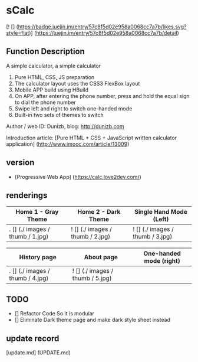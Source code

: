 # sCalc

[! [] (https://badge.juejin.im/entry/57c8f5d02e958a0068cc7a7b/likes.svg?style=flat)] (https://juejin.im/entry/57c8f5d02e958a0068cc7a7b/detail)

## Function Description
A simple calculator, a simple calculator

1. Pure HTML, CSS, JS preparation
2. The calculator layout uses the CSS3 FlexBox layout
3. Mobile APP build using HBuild
4. On APP, after entering the phone number, press and hold the equal sign to dial the phone number
5. Swipe left and right to switch one-handed mode
6. Built-in two sets of themes to switch

Author / web ID: Dunizb, blog: http://dunizb.com


Introduction article: [Pure HTML + CSS + JavaScript written calculator application] (http://www.imooc.com/article/13009)

## version
+ [Progressive Web App] (https://calc.love2dev.com/)

## renderings
Home 1 - Gray Theme | Home 2 - Dark Theme | Single Hand Mode (Left) |
| ------------- | ------------- | ------------- |
|. [] (./ images / thumb / 1.jpg) |! [] (./ images / thumb / 2.jpg) |! [] (./ images / thumb / 3.jpg) |

History page | About page | One-handed mode (right) |
| ------------- | ------------- | --------------- |
|. [] (./ images / thumb / 4.jpg) |! [] (./ images / thumb / 5.jpg)

## TODO

- [] Refactor Code So it is modular
- [] Eliminate Dark theme page and make dark style sheet instead

## update record
[update.md] (UPDATE.md)